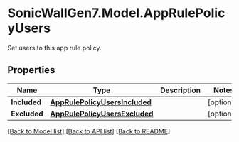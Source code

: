 # SonicWallGen7.Model.AppRulePolicyUsers
Set users to this app rule policy.

## Properties

Name | Type | Description | Notes
------------ | ------------- | ------------- | -------------
**Included** | [**AppRulePolicyUsersIncluded**](AppRulePolicyUsersIncluded.md) |  | [optional] 
**Excluded** | [**AppRulePolicyUsersExcluded**](AppRulePolicyUsersExcluded.md) |  | [optional] 

[[Back to Model list]](../README.md#documentation-for-models) [[Back to API list]](../README.md#documentation-for-api-endpoints) [[Back to README]](../README.md)

